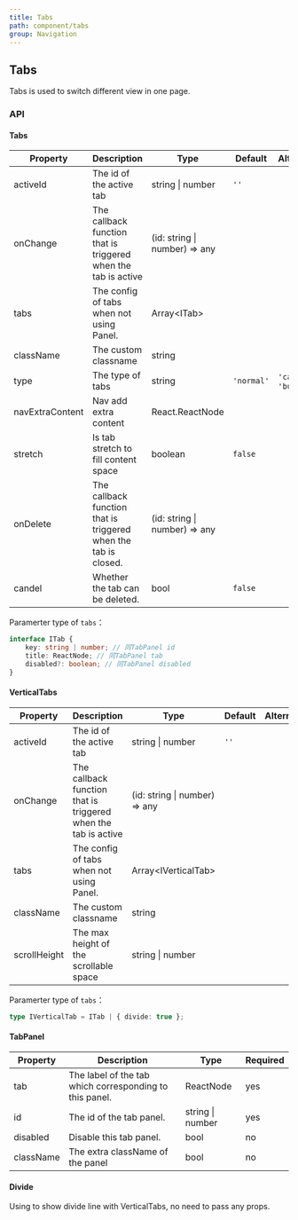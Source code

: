 ```yaml
---
title: Tabs
path: component/tabs
group: Navigation
---
```


## Tabs

Tabs is used to switch different view in one page.

### API

#### Tabs

| Property        | Description                                                     | Type                          | Default    | Alternative          | Required |
| --------------- | --------------------------------------------------------------- | ----------------------------- | ---------- | -------------------- | -------- |
| activeId        | The id of the active tab                                        | string \| number              | `''`       |                      | yes      |
| onChange        | The callback function that is triggered when the tab is active  | (id: string \| number) => any |            |                      | yes      |
| tabs            | The config of tabs when not using Panel.                        | Array<ITab\>                  |            |                      | no       |
| className       | The custom classname                                            | string                        |            |                      | no       |
| type            | The type of tabs                                                | string                        | `'normal'` | `'card'`, `'button'` | no       |
| navExtraContent | Nav add extra content                                           | React.ReactNode               |            |                      | no       |
| stretch         | Is tab stretch to fill content space                            | boolean                       | `false`    |                      | no       |
| onDelete        | The callback function that is triggered when the tab is closed. | (id: string \| number) => any |            |                      | no       |
| candel          | Whether the tab can be deleted.                                 | bool                          | `false`    |                      | no       |

Paramerter type of `tabs`：

```ts
interface ITab {
	key: string | number; // 同TabPanel id
	title: ReactNode; // 同TabPanel tab
	disabled?: boolean; // 同TabPanel disabled
}
```

#### VerticalTabs

| Property     | Description                                                    | Type                          | Default | Alternative | Required |
| ------------ | -------------------------------------------------------------- | ----------------------------- | ------- | ----------- | -------- |
| activeId     | The id of the active tab                                       | string \| number              | `''`    |             | yes      |
| onChange     | The callback function that is triggered when the tab is active | (id: string \| number) => any |         |             | yes      |
| tabs         | The config of tabs when not using Panel.                       | Array<IVerticalTab\>          |         |             | no       |
| className    | The custom classname                                           | string                        |         |             | no       |
| scrollHeight | The max height of the scrollable space                         | string \| number              |         |             | no       |

Paramerter type of `tabs`：

```ts
type IVerticalTab = ITab | { divide: true };
```

#### TabPanel

| Property  | Description                                             | Type             | Required |
| --------- | ------------------------------------------------------- | ---------------- | -------- |
| tab       | The label of the tab which corresponding to this panel. | ReactNode        | yes      |
| id        | The id of the tab panel.                                | string \| number | yes      |
| disabled  | Disable this tab panel.                                 | bool             | no       |
| className | The extra className of the panel                        | bool             | no       |

#### Divide

Using to show divide line with VerticalTabs, no need to pass any props.
